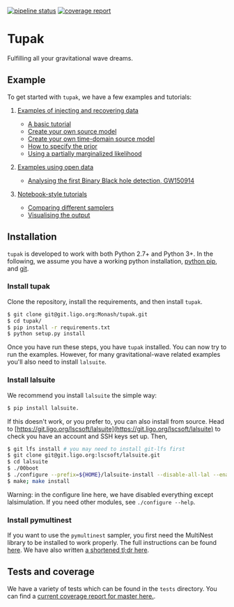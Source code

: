[![pipeline status](https://git.ligo.org/Monash/tupak/badges/master/pipeline.svg)](https://git.ligo.org/Monash/tupak/commits/master)
[![coverage report](https://monash.docs.ligo.org/tupak/coverage_report.svg)](
https://monash.docs.ligo.org/tupak/)

# Tupak

Fulfilling all your gravitational wave dreams.

## Example

To get started with `tupak`, we have a few examples and tutorials:

1. [Examples of injecting and recovering data](https://git.ligo.org/Monash/tupak/tree/master/examples/injection_examples)
    * [A basic tutorial](https://git.ligo.org/Monash/tupak/blob/master/examples/injection_examples/basic_tutorial.py)
    * [Create your own source model](https://git.ligo.org/Monash/tupak/blob/master/examples/injection_examples/create_your_own_source_model.py)
    * [Create your own time-domain source model](https://git.ligo.org/Monash/tupak/blob/master/examples/injection_examples/create_your_own_time_domain_source_model.py)
    * [How to specify the prior](https://git.ligo.org/Monash/tupak/blob/master/examples/injection_examples/how_to_specify_the_prior.py)
    * [Using a partially marginalized likelihood](https://git.ligo.org/Monash/tupak/blob/master/examples/injection_examples/marginalized_likelihood.py)

2. [Examples using open data](https://git.ligo.org/Monash/tupak/tree/master/examples/open_data_examples)
    * [Analysing the first Binary Black hole detection, GW150914](https://git.ligo.org/Monash/tupak/blob/master/examples/open_data_examples/GW150914.py)

3. [Notebook-style tutorials](https://git.ligo.org/Monash/tupak/tree/master/examples/tutorials)
    * [Comparing different samplers](https://git.ligo.org/Monash/tupak/blob/master/examples/tutorials/compare_samplers.ipynb)
    * [Visualising the output](https://git.ligo.org/Monash/tupak/blob/master/examples/tutorials/visualising_the_results.ipynb)


## Installation

`tupak` is developed to work with both Python 2.7+ and Python 3+. In the
following, we assume you have a working python installation, [python
pip](https://packaging.python.org/tutorials/installing-packages/#use-pip-for-installing),
and [git](https://git-scm.com/).

### Install tupak
Clone the repository, install the requirements, and then install `tupak`.
```bash
$ git clone git@git.ligo.org:Monash/tupak.git
$ cd tupak/
$ pip install -r requirements.txt
$ python setup.py install
```

Once you have run these steps, you have `tupak` installed. You can now try to
run the examples. However, for many gravitational-wave related examples you'll
also need to install `lalsuite`.

### Install lalsuite
We recommend you install `lalsuite` the simple way:

```bash
$ pip install lalsuite.
```

If this doesn't work, or you prefer to, you can also install from source.
Head to
[https://git.ligo.org/lscsoft/lalsuite](https://git.ligo.org/lscsoft/lalsuite)
to check you have an account and SSH keys set up. Then,

```bash
$ git lfs install # you may need to install git-lfs first
$ git clone git@git.ligo.org:lscsoft/lalsuite.git
$ cd lalsuite
$ ./00boot
$ ./configure --prefix=${HOME}/lalsuite-install --disable-all-lal --enable-swig  --enable-lalsimulation
$ make; make install
```

Warning: in the configure line here, we have disabled everything except
lalsimulation. If you need other modules, see `./configure --help`.

### Install pymultinest

If you want to use the `pymultinest` sampler, you first need the
MultiNest library to be installed to work properly. The full instructions can
be found [here](https://johannesbuchner.github.io/PyMultiNest/install.html). We
have also written [a shortened tl;dr here](./TLDR_MULTINEST.md).


## Tests and coverage

We have a variety of tests which can be found in the `tests` directory.  You
can find a [current coverage report for master
here.](https://monash.docs.ligo.org/tupak/).


